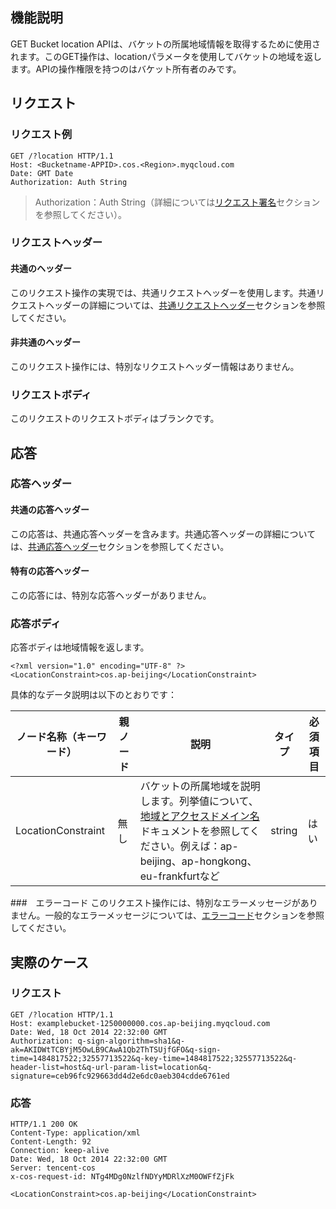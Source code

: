 ## 機能説明
GET Bucket location APIは、バケットの所属地域情報を取得するために使用されます。このGET操作は、locationパラメータを使用してバケットの地域を返します。APIの操作権限を持つのはバケット所有者のみです。

## リクエスト
### リクエスト例

```
GET /?location HTTP/1.1
Host: <Bucketname-APPID>.cos.<Region>.myqcloud.com
Date: GMT Date
Authorization: Auth String
```

> Authorization：Auth String（詳細については[リクエスト署名](https://cloud.tencent.com/document/product/436/7778)セクションを参照してください）。

### リクエストヘッダー
#### 共通のヘッダー
このリクエスト操作の実現では、共通リクエストヘッダーを使用します。共通リクエストヘッダーの詳細については、[共通リクエストヘッダー](https://cloud.tencent.com/document/product/436/7728)セクションを参照してください。
#### 非共通のヘッダー
このリクエスト操作には、特別なリクエストヘッダー情報はありません。


### リクエストボディ
このリクエストのリクエストボディはブランクです。

## 応答

### 応答ヘッダー
#### 共通の応答ヘッダー
この応答は、共通応答ヘッダーを含みます。共通応答ヘッダーの詳細については、[共通応答ヘッダー](https://cloud.tencent.com/document/product/436/7729)セクションを参照してください。
#### 特有の応答ヘッダー
この応答には、特別な応答ヘッダーがありません。

### 応答ボディ
応答ボディは地域情報を返します。

```
<?xml version="1.0" encoding="UTF-8" ?>
<LocationConstraint>cos.ap-beijing</LocationConstraint>
```

具体的なデータ説明は以下のとおりです：

ノード名称（キーワード）|親ノード|説明|タイプ|必須項目
---|---|---|---|---
LocationConstraint|無し|バケットの所属地域を説明します。列挙値について、[地域とアクセスドメイン名](https://cloud.tencent.com/document/product/436/6224)ドキュメントを参照してください。例えば：ap-beijing、ap-hongkong、eu-frankfurtなど|string|はい

###　エラーコード
このリクエスト操作には、特別なエラーメッセージがありません。一般的なエラーメッセージについては、[エラーコード](https://cloud.tencent.com/document/product/436/7730)セクションを参照してください。


## 実際のケース

### リクエスト

```
GET /?location HTTP/1.1
Host: examplebucket-1250000000.cos.ap-beijing.myqcloud.com
Date: Wed, 18 Oct 2014 22:32:00 GMT
Authorization: q-sign-algorithm=sha1&q-ak=AKIDWtTCBYjM5OwLB9CAwA1Qb2ThTSUjfGFO&q-sign-time=1484817522;32557713522&q-key-time=1484817522;32557713522&q-header-list=host&q-url-param-list=location&q-signature=ceb96fc929663dd4d2e6dc0aeb304cdde6761ed
```

### 応答

```
HTTP/1.1 200 OK
Content-Type: application/xml
Content-Length: 92
Connection: keep-alive
Date: Wed, 18 Oct 2014 22:32:00 GMT
Server: tencent-cos
x-cos-request-id: NTg4MDg0NzlfNDYyMDRlXzM0OWFfZjFk

<LocationConstraint>cos.ap-beijing</LocationConstraint>
```

